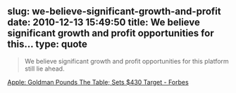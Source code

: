 slug: we-believe-significant-growth-and-profit
date: 2010-12-13 15:49:50
title: We believe significant growth and profit opportunities for this...
type: quote
---

> We believe significant growth and profit opportunities for this platform still lie ahead.

[Apple: Goldman Pounds The Table; Sets $430 Target - Forbes](http://blogs.forbes.com/ericsavitz/2010/12/13/apple-goldman-pounds-the-table-sets-430-target/)
